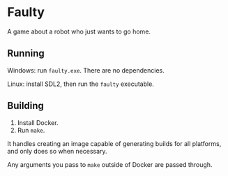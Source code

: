# Faulty

A game about a robot who just wants to go home.

## Running

Windows: run `faulty.exe`. There are no dependencies.

Linux: install SDL2, then run the `faulty` executable.

## Building

1. Install Docker.
2. Run `make`.

It handles creating an image capable of generating builds for all platforms, and only does so when necessary.

Any arguments you pass to `make` outside of Docker are passed through.
